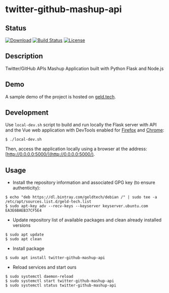 # twitter-github-mashup-api

## Status

[![Download](https://api.bintray.com/packages/geldtech/debian/twitter-github-mashup-api/images/download.svg)](https://bintray.com/geldtech/debian/twitter-github-mashup-api#files)
[![Build Status](https://travis-ci.org/geld-tech/twitter-github-mashup-api.svg?branch=master)](https://travis-ci.org/geld-tech/twitter-github-mashup-api)
[![License](https://img.shields.io/badge/License-Apache%202.0-blue.svg)](https://opensource.org/licenses/Apache-2.0)


## Description

Twitter/GitHub APIs Mashup Application built with Python Flask and Node.js


## Demo

A sample demo of the project is hosted on <a href="http://geld.tech">geld.tech</a>.


## Development

Use `local-dev.sh` script to build and run locally the Flask server with API and the Vue web application with DevTools enabled for [Firefox](https://addons.mozilla.org/en-US/firefox/addon/vue-js-devtools/) and [Chrome](https://chrome.google.com/webstore/detail/vuejs-devtools/nhdogjmejiglipccpnnnanhbledajbpd):

```
$ ./local-dev.sh
```
Then, access the application locally using a browser at the address: [http://0.0.0.0:5000/](http://0.0.0.0:5000/).


## Usage

* Install the repository information and associated GPG key (to ensure authenticity):
```
$ echo "deb https://dl.bintray.com/geldtech/debian /" | sudo tee -a /etc/apt/sources.list.d/geld-tech.list
$ sudo apt-key adv --recv-keys --keyserver keyserver.ubuntu.com EA3E6BAEB37CF5E4
```

* Update repository list of available packages and clean already installed versions
```
$ sudo apt update
$ sudo apt clean
```

* Install package
```
$ sudo apt install twitter-github-mashup-api
```

* Reload services and start ours
```
$ sudo systemctl daemon-reload
$ sudo systemctl start twitter-github-mashup-api
$ sudo systemctl status twitter-github-mashup-api
```
